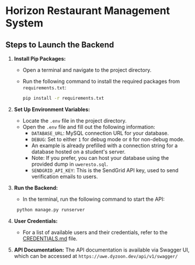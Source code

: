 # Horizon Restaurant Management System

## Steps to Launch the Backend

1. **Install Pip Packages:**
   - Open a terminal and navigate to the project directory.
   - Run the following command to install the required packages from `requirements.txt`:

     ```bash
     pip install -r requirements.txt
     ```

2. **Set Up Environment Variables:**
   - Locate the `.env` file in the project directory.
   - Open the `.env` file and fill out the following information:
     - `DATABASE_URL`: MySQL connection URL for your database.
     - `DEBUG`: Set to either `1` for debug mode or `0` for non-debug mode.
     - An example is already prefilled with a connection string for a database hosted on a student's server.
     - Note: If you prefer, you can host your database using the provided dump in `uweresto.sql`.
     - `SENDGRID_API_KEY`: This is the SendGrid API key, used to send verification emails to users. 

3. **Run the Backend:**
    - In the terminal, run the following command to start the API:
    ```bash
     python manage.py runserver 
    ```

4. **User Credentials:**
   - For a list of available users and their credentials, refer to the [CREDENTIALS.md](CREDENTIALS.md) file.

5. **API Documentation:**
The API documentation is available via Swagger UI, which can be accessed at `https://uwe.dyzoon.dev/api/v1/swagger/`